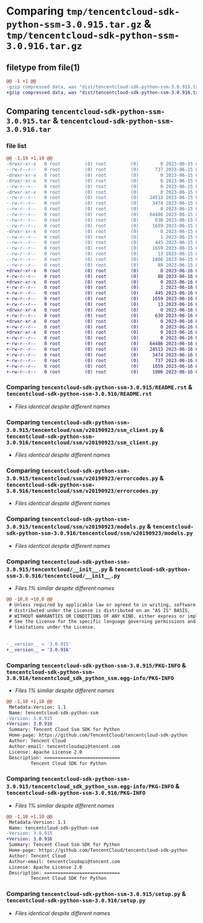 # Comparing `tmp/tencentcloud-sdk-python-ssm-3.0.915.tar.gz` & `tmp/tencentcloud-sdk-python-ssm-3.0.916.tar.gz`

## filetype from file(1)

```diff
@@ -1 +1 @@
-gzip compressed data, was "dist/tencentcloud-sdk-python-ssm-3.0.915.tar", last modified: Thu Jun 15 00:32:58 2023, max compression
+gzip compressed data, was "dist/tencentcloud-sdk-python-ssm-3.0.916.tar", last modified: Fri Jun 16 00:40:51 2023, max compression
```

## Comparing `tencentcloud-sdk-python-ssm-3.0.915.tar` & `tencentcloud-sdk-python-ssm-3.0.916.tar`

### file list

```diff
@@ -1,19 +1,19 @@
-drwxr-xr-x   0 root         (0) root         (0)        0 2023-06-15 00:32:58.000000 tencentcloud-sdk-python-ssm-3.0.915/
--rw-r--r--   0 root         (0) root         (0)      737 2023-06-15 00:32:58.000000 tencentcloud-sdk-python-ssm-3.0.915/README.rst
-drwxr-xr-x   0 root         (0) root         (0)        0 2023-06-15 00:32:58.000000 tencentcloud-sdk-python-ssm-3.0.915/tencentcloud/
-drwxr-xr-x   0 root         (0) root         (0)        0 2023-06-15 00:32:58.000000 tencentcloud-sdk-python-ssm-3.0.915/tencentcloud/ssm/
--rw-r--r--   0 root         (0) root         (0)        0 2023-06-15 00:32:58.000000 tencentcloud-sdk-python-ssm-3.0.915/tencentcloud/ssm/__init__.py
-drwxr-xr-x   0 root         (0) root         (0)        0 2023-06-15 00:32:58.000000 tencentcloud-sdk-python-ssm-3.0.915/tencentcloud/ssm/v20190923/
--rw-r--r--   0 root         (0) root         (0)    24513 2023-06-15 00:32:58.000000 tencentcloud-sdk-python-ssm-3.0.915/tencentcloud/ssm/v20190923/ssm_client.py
--rw-r--r--   0 root         (0) root         (0)     3474 2023-06-15 00:32:58.000000 tencentcloud-sdk-python-ssm-3.0.915/tencentcloud/ssm/v20190923/errorcodes.py
--rw-r--r--   0 root         (0) root         (0)        0 2023-06-15 00:32:58.000000 tencentcloud-sdk-python-ssm-3.0.915/tencentcloud/ssm/v20190923/__init__.py
--rw-r--r--   0 root         (0) root         (0)    64486 2023-06-15 00:32:58.000000 tencentcloud-sdk-python-ssm-3.0.915/tencentcloud/ssm/v20190923/models.py
--rw-r--r--   0 root         (0) root         (0)      630 2023-06-15 00:32:58.000000 tencentcloud-sdk-python-ssm-3.0.915/tencentcloud/__init__.py
--rw-r--r--   0 root         (0) root         (0)     1659 2023-06-15 00:32:58.000000 tencentcloud-sdk-python-ssm-3.0.915/PKG-INFO
-drwxr-xr-x   0 root         (0) root         (0)        0 2023-06-15 00:32:58.000000 tencentcloud-sdk-python-ssm-3.0.915/tencentcloud_sdk_python_ssm.egg-info/
--rw-r--r--   0 root         (0) root         (0)        1 2023-06-15 00:32:58.000000 tencentcloud-sdk-python-ssm-3.0.915/tencentcloud_sdk_python_ssm.egg-info/dependency_links.txt
--rw-r--r--   0 root         (0) root         (0)      445 2023-06-15 00:32:58.000000 tencentcloud-sdk-python-ssm-3.0.915/tencentcloud_sdk_python_ssm.egg-info/SOURCES.txt
--rw-r--r--   0 root         (0) root         (0)     1659 2023-06-15 00:32:58.000000 tencentcloud-sdk-python-ssm-3.0.915/tencentcloud_sdk_python_ssm.egg-info/PKG-INFO
--rw-r--r--   0 root         (0) root         (0)       13 2023-06-15 00:32:58.000000 tencentcloud-sdk-python-ssm-3.0.915/tencentcloud_sdk_python_ssm.egg-info/top_level.txt
--rw-r--r--   0 root         (0) root         (0)     1006 2023-06-15 00:32:58.000000 tencentcloud-sdk-python-ssm-3.0.915/setup.py
--rw-r--r--   0 root         (0) root         (0)       88 2023-06-15 00:32:58.000000 tencentcloud-sdk-python-ssm-3.0.915/setup.cfg
+drwxr-xr-x   0 root         (0) root         (0)        0 2023-06-16 00:40:51.000000 tencentcloud-sdk-python-ssm-3.0.916/
+-rw-r--r--   0 root         (0) root         (0)       88 2023-06-16 00:40:51.000000 tencentcloud-sdk-python-ssm-3.0.916/setup.cfg
+drwxr-xr-x   0 root         (0) root         (0)        0 2023-06-16 00:40:51.000000 tencentcloud-sdk-python-ssm-3.0.916/tencentcloud_sdk_python_ssm.egg-info/
+-rw-r--r--   0 root         (0) root         (0)        1 2023-06-16 00:40:51.000000 tencentcloud-sdk-python-ssm-3.0.916/tencentcloud_sdk_python_ssm.egg-info/dependency_links.txt
+-rw-r--r--   0 root         (0) root         (0)      445 2023-06-16 00:40:51.000000 tencentcloud-sdk-python-ssm-3.0.916/tencentcloud_sdk_python_ssm.egg-info/SOURCES.txt
+-rw-r--r--   0 root         (0) root         (0)     1659 2023-06-16 00:40:51.000000 tencentcloud-sdk-python-ssm-3.0.916/tencentcloud_sdk_python_ssm.egg-info/PKG-INFO
+-rw-r--r--   0 root         (0) root         (0)       13 2023-06-16 00:40:51.000000 tencentcloud-sdk-python-ssm-3.0.916/tencentcloud_sdk_python_ssm.egg-info/top_level.txt
+drwxr-xr-x   0 root         (0) root         (0)        0 2023-06-16 00:40:51.000000 tencentcloud-sdk-python-ssm-3.0.916/tencentcloud/
+-rw-r--r--   0 root         (0) root         (0)      630 2023-06-16 00:40:51.000000 tencentcloud-sdk-python-ssm-3.0.916/tencentcloud/__init__.py
+drwxr-xr-x   0 root         (0) root         (0)        0 2023-06-16 00:40:51.000000 tencentcloud-sdk-python-ssm-3.0.916/tencentcloud/ssm/
+-rw-r--r--   0 root         (0) root         (0)        0 2023-06-16 00:40:51.000000 tencentcloud-sdk-python-ssm-3.0.916/tencentcloud/ssm/__init__.py
+drwxr-xr-x   0 root         (0) root         (0)        0 2023-06-16 00:40:51.000000 tencentcloud-sdk-python-ssm-3.0.916/tencentcloud/ssm/v20190923/
+-rw-r--r--   0 root         (0) root         (0)        0 2023-06-16 00:40:51.000000 tencentcloud-sdk-python-ssm-3.0.916/tencentcloud/ssm/v20190923/__init__.py
+-rw-r--r--   0 root         (0) root         (0)    64486 2023-06-16 00:40:51.000000 tencentcloud-sdk-python-ssm-3.0.916/tencentcloud/ssm/v20190923/models.py
+-rw-r--r--   0 root         (0) root         (0)    24513 2023-06-16 00:40:51.000000 tencentcloud-sdk-python-ssm-3.0.916/tencentcloud/ssm/v20190923/ssm_client.py
+-rw-r--r--   0 root         (0) root         (0)     3474 2023-06-16 00:40:51.000000 tencentcloud-sdk-python-ssm-3.0.916/tencentcloud/ssm/v20190923/errorcodes.py
+-rw-r--r--   0 root         (0) root         (0)      737 2023-06-16 00:40:51.000000 tencentcloud-sdk-python-ssm-3.0.916/README.rst
+-rw-r--r--   0 root         (0) root         (0)     1659 2023-06-16 00:40:51.000000 tencentcloud-sdk-python-ssm-3.0.916/PKG-INFO
+-rw-r--r--   0 root         (0) root         (0)     1006 2023-06-16 00:40:51.000000 tencentcloud-sdk-python-ssm-3.0.916/setup.py
```

### Comparing `tencentcloud-sdk-python-ssm-3.0.915/README.rst` & `tencentcloud-sdk-python-ssm-3.0.916/README.rst`

 * *Files identical despite different names*

### Comparing `tencentcloud-sdk-python-ssm-3.0.915/tencentcloud/ssm/v20190923/ssm_client.py` & `tencentcloud-sdk-python-ssm-3.0.916/tencentcloud/ssm/v20190923/ssm_client.py`

 * *Files identical despite different names*

### Comparing `tencentcloud-sdk-python-ssm-3.0.915/tencentcloud/ssm/v20190923/errorcodes.py` & `tencentcloud-sdk-python-ssm-3.0.916/tencentcloud/ssm/v20190923/errorcodes.py`

 * *Files identical despite different names*

### Comparing `tencentcloud-sdk-python-ssm-3.0.915/tencentcloud/ssm/v20190923/models.py` & `tencentcloud-sdk-python-ssm-3.0.916/tencentcloud/ssm/v20190923/models.py`

 * *Files identical despite different names*

### Comparing `tencentcloud-sdk-python-ssm-3.0.915/tencentcloud/__init__.py` & `tencentcloud-sdk-python-ssm-3.0.916/tencentcloud/__init__.py`

 * *Files 1% similar despite different names*

```diff
@@ -10,8 +10,8 @@
 # Unless required by applicable law or agreed to in writing, software
 # distributed under the License is distributed on an "AS IS" BASIS,
 # WITHOUT WARRANTIES OR CONDITIONS OF ANY KIND, either express or implied.
 # See the License for the specific language governing permissions and
 # limitations under the License.
 
 
-__version__ = '3.0.915'
+__version__ = '3.0.916'
```

### Comparing `tencentcloud-sdk-python-ssm-3.0.915/PKG-INFO` & `tencentcloud-sdk-python-ssm-3.0.916/tencentcloud_sdk_python_ssm.egg-info/PKG-INFO`

 * *Files 1% similar despite different names*

```diff
@@ -1,10 +1,10 @@
 Metadata-Version: 1.1
 Name: tencentcloud-sdk-python-ssm
-Version: 3.0.915
+Version: 3.0.916
 Summary: Tencent Cloud Ssm SDK for Python
 Home-page: https://github.com/TencentCloud/tencentcloud-sdk-python
 Author: Tencent Cloud
 Author-email: tencentcloudapi@tencent.com
 License: Apache License 2.0
 Description: ============================
         Tencent Cloud SDK for Python
```

### Comparing `tencentcloud-sdk-python-ssm-3.0.915/tencentcloud_sdk_python_ssm.egg-info/PKG-INFO` & `tencentcloud-sdk-python-ssm-3.0.916/PKG-INFO`

 * *Files 1% similar despite different names*

```diff
@@ -1,10 +1,10 @@
 Metadata-Version: 1.1
 Name: tencentcloud-sdk-python-ssm
-Version: 3.0.915
+Version: 3.0.916
 Summary: Tencent Cloud Ssm SDK for Python
 Home-page: https://github.com/TencentCloud/tencentcloud-sdk-python
 Author: Tencent Cloud
 Author-email: tencentcloudapi@tencent.com
 License: Apache License 2.0
 Description: ============================
         Tencent Cloud SDK for Python
```

### Comparing `tencentcloud-sdk-python-ssm-3.0.915/setup.py` & `tencentcloud-sdk-python-ssm-3.0.916/setup.py`

 * *Files identical despite different names*

